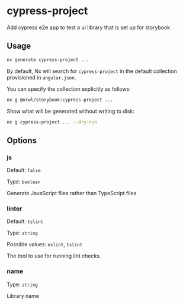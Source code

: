 # cypress-project

Add cypress e2e app to test a ui library that is set up for storybook

## Usage

```bash
nx generate cypress-project ...
```

By default, Nx will search for `cypress-project` in the default collection provisioned in `angular.json`.

You can specify the collection explicitly as follows:

```bash
nx g @nrwl/storybook:cypress-project ...
```

Show what will be generated without writing to disk:

```bash
nx g cypress-project ... --dry-run
```

## Options

### js

Default: `false`

Type: `boolean`

Generate JavaScript files rather than TypeScript files

### linter

Default: `tslint`

Type: `string`

Possible values: `eslint`, `tslint`

The tool to use for running lint checks.

### name

Type: `string`

Library name
